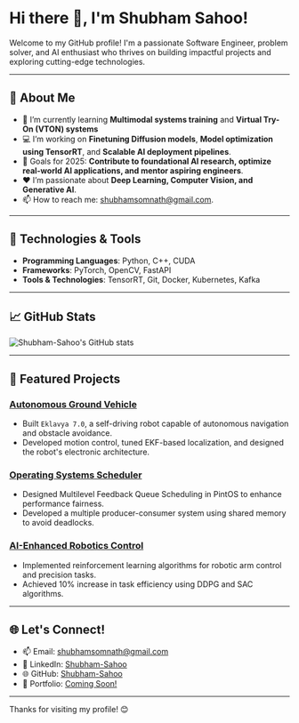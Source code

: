 # Hi there 👋, I'm Shubham Sahoo!

Welcome to my GitHub profile! I'm a passionate Software Engineer, problem solver, and AI enthusiast who thrives on building impactful projects and exploring cutting-edge technologies.

---

## 🚀 About Me
- 🌱 I’m currently learning **Multimodal systems training** and **Virtual Try-On (VTON) systems**
- 💻 I’m working on **Finetuning Diffusion models**, **Model optimization using TensorRT**, and **Scalable AI deployment pipelines**.
- 🎯 Goals for 2025: **Contribute to foundational AI research, optimize real-world AI applications, and mentor aspiring engineers**.
- ❤️ I’m passionate about **Deep Learning, Computer Vision, and Generative AI**.
- 📫 How to reach me: [shubhamsomnath@gmail.com](mailto:shubhamsomnath@gmail.com).

---

## 🔧 Technologies & Tools
- **Programming Languages**: Python, C++, CUDA
- **Frameworks**: PyTorch, OpenCV, FastAPI
- **Tools & Technologies**: TensorRT, Git, Docker, Kubernetes, Kafka

---

## 📈 GitHub Stats
![Shubham-Sahoo's GitHub stats](https://github-readme-stats.vercel.app/api?username=Shubham-Sahoo&show_icons=true&theme=radical)

---

## 🌟 Featured Projects

### [Autonomous Ground Vehicle](https://github.com/Shubham-Sahoo/eklavya)  
- Built `Eklavya 7.0`, a self-driving robot capable of autonomous navigation and obstacle avoidance.  
- Developed motion control, tuned EKF-based localization, and designed the robot's electronic architecture.

### [Operating Systems Scheduler](https://github.com/Shubham-Sahoo/pintos-scheduler)  
- Designed Multilevel Feedback Queue Scheduling in PintOS to enhance performance fairness.  
- Developed a multiple producer-consumer system using shared memory to avoid deadlocks.

### [AI-Enhanced Robotics Control](https://github.com/Shubham-Sahoo/robotics-ai-control)  
- Implemented reinforcement learning algorithms for robotic arm control and precision tasks.  
- Achieved 10% increase in task efficiency using DDPG and SAC algorithms.

---


## 🌐 Let's Connect!
- 📫 Email: [shubhamsomnath@gmail.com](mailto:shubhamsomnath@gmail.com)  
- 🔗 LinkedIn: [Shubham-Sahoo](https://www.linkedin.com/in/shubham-sahoo-62819b138)  
- 🌐 GitHub: [Shubham-Sahoo](https://github.com/Shubham-Sahoo)  
- 📜 Portfolio: [Coming Soon!](#)

---

Thanks for visiting my profile! 😊
